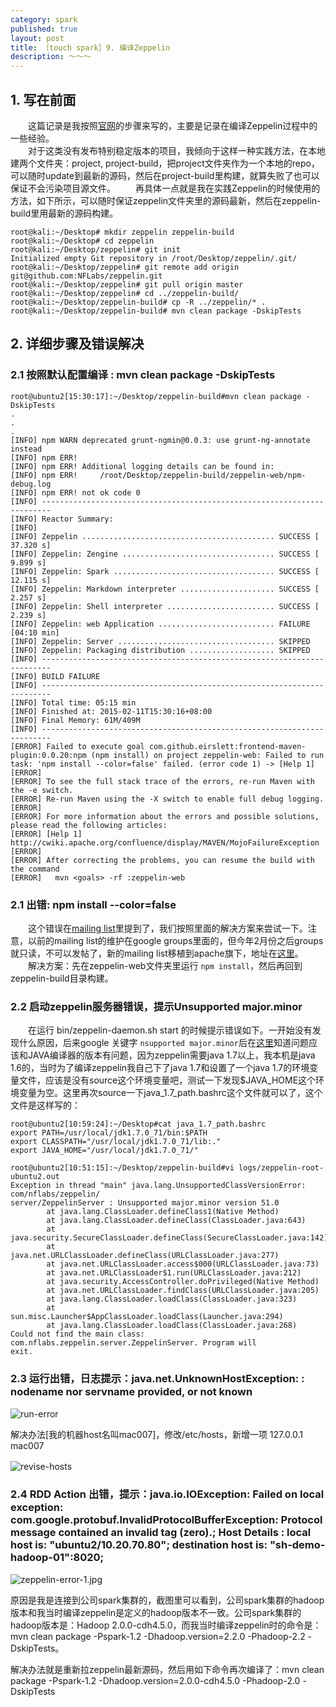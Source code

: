 ```yaml
---
category: spark
published: true
layout: post
title: ［touch spark］9. 编译Zeppelin
description: ～～～	
---  
```



##  
## 1. 写在前面  
　　这篇记录是我按照[官网](http://zeppelin-project.org/docs/install/install.html)的步骤来写的，主要是记录在编译Zeppelin过程中的一些经验。  
　　对于这类没有发布特别稳定版本的项目，我倾向于这样一种实践方法，在本地建两个文件夹：project, project-build，把project文件夹作为一个本地的repo，可以随时update到最新的源码，然后在project-build里构建，就算失败了也可以保证不会污染项目源文件。
　　再具体一点就是我在实践Zeppelin的时候使用的方法，如下所示，可以随时保证zeppelin文件夹里的源码最新，然后在zeppelin-build里用最新的源码构建。

```
root@kali:~/Desktop# mkdir zeppelin zeppelin-build
root@kali:~/Desktop# cd zeppelin
root@kali:~/Desktop/zeppelin# git init
Initialized empty Git repository in /root/Desktop/zeppelin/.git/
root@kali:~/Desktop/zeppelin# git remote add origin git@github.com:NFLabs/zeppelin.git
root@kali:~/Desktop/zeppelin# git pull origin master
root@kali:~/Desktop/zeppelin# cd ../zeppelin-build/
root@kali:~/Desktop/zeppelin-build# cp -R ../zeppelin/* .
root@kali:~/Desktop/zeppelin-build# mvn clean package -DskipTests
```

## 2. 详细步骤及错误解决

### 2.1 按照默认配置编译 : mvn clean package -DskipTests

```
root@ubuntu2[15:30:17]:~/Desktop/zeppelin-build#mvn clean package -DskipTests
.
.
.
[INFO] npm WARN deprecated grunt-ngmin@0.0.3: use grunt-ng-annotate instead
[INFO] npm ERR! 
[INFO] npm ERR! Additional logging details can be found in:
[INFO] npm ERR!     /root/Desktop/zeppelin-build/zeppelin-web/npm-debug.log
[INFO] npm ERR! not ok code 0
[INFO] ------------------------------------------------------------------------
[INFO] Reactor Summary:
[INFO] 
[INFO] Zeppelin ........................................... SUCCESS [ 37.320 s]
[INFO] Zeppelin: Zengine .................................. SUCCESS [  9.899 s]
[INFO] Zeppelin: Spark .................................... SUCCESS [ 12.115 s]
[INFO] Zeppelin: Markdown interpreter ..................... SUCCESS [  2.257 s]
[INFO] Zeppelin: Shell interpreter ........................ SUCCESS [  2.239 s]
[INFO] Zeppelin: web Application .......................... FAILURE [04:10 min]
[INFO] Zeppelin: Server ................................... SKIPPED
[INFO] Zeppelin: Packaging distribution ................... SKIPPED
[INFO] ------------------------------------------------------------------------
[INFO] BUILD FAILURE
[INFO] ------------------------------------------------------------------------
[INFO] Total time: 05:15 min
[INFO] Finished at: 2015-02-11T15:30:16+08:00
[INFO] Final Memory: 61M/409M
[INFO] ------------------------------------------------------------------------
[ERROR] Failed to execute goal com.github.eirslett:frontend-maven-plugin:0.0.20:npm (npm install) on project zeppelin-web: Failed to run task: 'npm install --color=false' failed. (error code 1) -> [Help 1]
[ERROR] 
[ERROR] To see the full stack trace of the errors, re-run Maven with the -e switch.
[ERROR] Re-run Maven using the -X switch to enable full debug logging.
[ERROR] 
[ERROR] For more information about the errors and possible solutions, please read the following articles:
[ERROR] [Help 1] http://cwiki.apache.org/confluence/display/MAVEN/MojoFailureException
[ERROR] 
[ERROR] After correcting the problems, you can resume the build with the command
[ERROR]   mvn <goals> -rf :zeppelin-web
```

### 2.1 出错: npm install --color=false
　　这个错误在[mailing list](https://groups.google.com/forum/#!searchin/zeppelin-developers/npm$20install)里提到了，我们按照里面的解决方案来尝试一下。注意，以前的mailing list的维护在google groups里面的，但今年2月份之后groups就只读，不可以发帖了，新的mailing list移植到apache旗下，地址在[这里](http://mail-archives.apache.org/mod_mbox/incubator-zeppelin-users/)。
　　解决方案：先在zeppelin-web文件夹里运行 `npm install`，然后再回到zeppelin-build目录构建。

### 2.2 启动zeppelin服务器错误，提示Unsupported major.minor
　　在运行 bin/zeppelin-daemon.sh start 的时候提示错误如下。一开始没有发现什么原因，后来google 关键字 `nsupported major.minor`后在[这里](http://www.oecp.cn/hi/yangtaoorange/blog/1168263)知道问题应该和JAVA编译器的版本有问题，因为zeppelin需要java 1.7以上，我本机是java 1.6的，当时为了编译zeppelin我自己下了java 1.7和设置了一个java 1.7的环境变量文件，应该是没有source这个环境变量吧，测试一下发现$JAVA_HOME这个环境变量为空。这里再次source一下java_1.7_path.bashrc这个文件就可以了，这个文件是这样写的：
```
root@ubuntu2[10:59:24]:~/Desktop#cat java_1.7_path.bashrc 
export PATH=/usr/local/jdk1.7.0_71/bin:$PATH
export CLASSPATH="/usr/local/jdk1.7.0_71/lib:."
export JAVA_HOME="/usr/local/jdk1.7.0_71/"
```

```
root@ubuntu2[10:51:15]:~/Desktop/zeppelin-build#vi logs/zeppelin-root-ubuntu2.out 
Exception in thread "main" java.lang.UnsupportedClassVersionError: com/nflabs/zeppelin/
server/ZeppelinServer : Unsupported major.minor version 51.0
        at java.lang.ClassLoader.defineClass1(Native Method)
        at java.lang.ClassLoader.defineClass(ClassLoader.java:643)
        at java.security.SecureClassLoader.defineClass(SecureClassLoader.java:142)
        at java.net.URLClassLoader.defineClass(URLClassLoader.java:277)
        at java.net.URLClassLoader.access$000(URLClassLoader.java:73)
        at java.net.URLClassLoader$1.run(URLClassLoader.java:212)
        at java.security.AccessController.doPrivileged(Native Method)
        at java.net.URLClassLoader.findClass(URLClassLoader.java:205)
        at java.lang.ClassLoader.loadClass(ClassLoader.java:323)
        at sun.misc.Launcher$AppClassLoader.loadClass(Launcher.java:294)
        at java.lang.ClassLoader.loadClass(ClassLoader.java:268)
Could not find the main class: com.nflabs.zeppelin.server.ZeppelinServer. Program will
exit.
```

### 2.3 运行出错，日志提示：java.net.UnknownHostException: *<your hostname>*: nodename nor servname provided, or not known

![run-error](../images/zeppelin-run-error.jpg)

解决办法[我的机器host名叫mac007]，修改/etc/hosts，新增一项 127.0.0.1   mac007

![revise-hosts](../images/zeppelin-hosts.jpg)
　　
### 2.4 RDD Action 出错，提示：java.io.IOException: Failed on local exception: com.google.protobuf.InvalidProtocolBufferException: Protocol message contained an invalid tag (zero).; Host Details : local host is: "ubuntu2/10.20.70.80"; destination host is: "sh-demo-hadoop-01":8020;

![zeppelin-error-1.jpg](../images/zeppelin-error-1.jpg)

原因是我是连接到公司spark集群的，截图里可以看到，公司spark集群的hadoop版本和我当时编译zeppelin是定义的hadoop版本不一致。公司spark集群的hadoop版本是：Hadoop 2.0.0-cdh4.5.0，而我当时编译zeppelin时的命令是：mvn clean package -Pspark-1.2 -Dhadoop.version=2.2.0 -Phadoop-2.2 -DskipTests。

解决办法就是重新拉zeppelin最新源码，然后用如下命令再次编译了：mvn clean package -Pspark-1.2 -Dhadoop.version=2.0.0-cdh4.5.0 -Phadoop-2.0 -DskipTests











